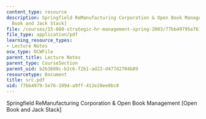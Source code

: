 ```yaml
---
content_type: resource
description: Springfield ReManufacturing Corporation & Open Book Management [Open
  Book and Jack Stack]
file: /courses/15-660-strategic-hr-management-spring-2003/77bb49795e761094a9ff412e28ee8bc8_src.pdf
file_type: application/pdf
learning_resource_types:
- Lecture Notes
ocw_type: OCWFile
parent_title: Lecture Notes
parent_type: CourseSection
parent_uid: b2b3608c-b2c6-f2b1-ad22-d477d2704b89
resourcetype: Document
title: src.pdf
uid: 77bb4979-5e76-1094-a9ff-412e28ee8bc8
---
```

Springfield ReManufacturing Corporation & Open Book Management [Open Book and Jack Stack]

